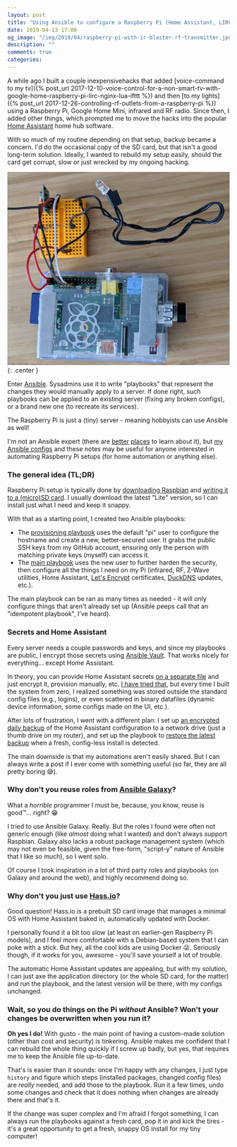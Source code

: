 ```yaml
---
layout: post
title: "Using Ansible to configure a Raspberry Pi (Home Assistant, LIRC, 433Utils, Z-Wave, etc.)"
date: 2019-04-13 17:00
og_image: "/img/2019/04/raspberry-pi-with-ir-blaster-rf-transmitter.jpg"
description: ""
comments: true
categories:
---
```


A while ago I built a couple inexpensivehacks that added [voice-command to my tv]({% post_url 2017-12-10-voice-control-for-a-non-smart-tv-with-google-home-raspberry-pi-lirc-nginx-lua-ifttt %}) and then [to my lights]({% post_url 2017-12-26-controlling-rf-outlets-from-a-raspberry-pi %}) using a Raspberry Pi, Google Home Mini, infrared and RF radio. Since then, I added other things, which prompted me to move the hacks into the popular [Home Assistant](https://www.home-assistant.io/) home hub software.

With so much of my routine depending on that setup, backup became a concern. I'd do the occasional copy of the SD card, but that isn't a good long-term solution. Ideally, I wanted to rebuild my setup easily, should the card get corrupt, slow or just wrecked by my ongoing hacking.

![](/img/2019/04/raspberry-pi-with-ir-blaster-rf-transmitter.jpg){: .center }

Enter [Ansible](https://github.com/ansible/ansible). Sysadmins use it to write "playbooks" that represent the changes they would manually apply to a server. If done right, such playbooks can be applied to an existing server (fixing any broken configs), or a brand new one (to recreate its services).

The Raspberry Pi is just a (tiny) server - meaning hobbyists can use Ansible as well!

I'm not an Ansible expert (there are [better](https://www.packtpub.com/books/info/authors/jesse-keating) [places](https://www.ansiblefordevops.com/) to learn about it), but [my Ansible configs](https://github.com/chesterbr/chester-ansible-configs#home-automation-raspberry-pi) and these notes may be useful for anyone interested in automating Raspberry Pi setups (for home automation or anything else).

<!--more-->

### The general idea (TL;DR)

Raspberry Pi setup is typically done by [downloading Raspbian](https://www.raspberrypi.org/downloads/raspbian/) and [writing it to a (micro)SD card](https://www.balena.io/etcher/). I usually download the latest "Lite" version, so I can install just what I need and keep it snappy.

With that as a starting point, I created two Ansible playbooks:

- The [provisioning playbook](https://github.com/chesterbr/chester-ansible-configs/blob/master/rpi_provisioning.yml) uses the default "pi" user to configure the hostname and create a new, better-secured user. It grabs the public SSH keys from my GitHub account, ensuring only the person with matching private keys (myself) can access it.
- The [main playbook](https://github.com/chesterbr/chester-ansible-configs/blob/master/rpi.yml) uses the new user to further harden the security, then configure all the things I need on my Pi (infrared, RF, Z-Wave utilities, Home Assistant, [Let's Encrypt](https://letsencrypt.org/) certificates, [DuckDNS](https://www.duckdns.org/) updates, etc.).

The main playbook can be ran as many times as needed - it will only configure things that aren't already set up (Ansible peeps call that an "idempotent playbook", I've heard).

### Secrets and Home Assistant

Every server needs a couple passwords and keys, and since my playbooks are public, I encrypt those secrets using [Ansible Vault](https://docs.ansible.com/ansible/latest/user_guide/vault.html). That works nicely for everything... except Home Assistant.

In theory, you can provide Home Assistant secrets [on a separate file](https://www.home-assistant.io/docs/configuration/secrets/) and just encrypt it, provision manually, etc. [I have tried that](https://github.com/chesterbr/chester-ansible-configs/blob/f3012060c69a02d895b07fb95a921dc003615ecc/rpi.yml#L230-L244), but every time I built the system from zero, I realized something was stored outside the standard config files (e.g., logins), or even scattered in binary datafiles (dynamic device information, some configs made on the UI, etc.).

After lots of frustration, I went with a different plan: I set up [an encrypted daily backup](https://github.com/chesterbr/chester-ansible-configs/blob/23cbf9fa96f36587ea48155ce77ae13dd6dd795a/templates/ha-backup.sh.j2#L17-L25) of the Home Assistant configuration to a network drive (just a thumb drive on my router), and set up the playbook to [restore the latest backup](https://github.com/chesterbr/chester-ansible-configs/blob/23cbf9fa96f36587ea48155ce77ae13dd6dd795a/templates/ha-backup.sh.j2#L5-L14) when a fresh, config-less install is detected.

The main downside is that my automations aren't easily shared. But I can always write a post if I ever come with something useful (so far, they are all pretty boring 😅).

### Why don't you reuse roles from [Ansible Galaxy](https://galaxy.ansible.com/)?

What a _horrible_ programmer I must be, because, you know, reuse is good™️... right? 😁

I tried to use Ansible Galaxy. Really. But the roles I found were often not generic enough (like _almost_ doing what I wanted) and don't always support Raspbian. Galaxy also lacks a robust package management system (which may not even be feasible, given the free-form, "script-y" nature of Ansible that I like so much), so I went solo.

Of course I took inspiration in a lot of third party roles and playbooks (on Galaxy and around the web), and highly recommend doing so.

### Why don't you just use [Hass.io](https://www.home-assistant.io/hassio/)?

Good question! Hass.io is a prebuilt SD card image that manages a minimal OS with Home Assistant baked in, automatically updated with Docker.

I personally found it a bit too slow (at least on earlier-gen Raspberry Pi models), and I feel more comfortable with a Debian-based system that I can poke with a stick. But hey, all the cool kids are using Docker 😜. Seriously though, if it works for you, awesome - you'll save yourself a lot of trouble.

The automatic Home Assistant updates are appealing, but with my solution, I can just axe the application directory (or the whole SD card, for the matter) and run the playbook, and the latest version will be there, with my configs unchanged.

### Wait, so you do things on the Pi _without_ Ansible? Won't your changes be overwritten when you run it?

**Oh yes I do!** With gusto - the main point of having a custom-made solution (other than cost and security) is tinkering. Ansible makes me confident that I can rebuild the whole thing quickly if I screw up badly, but yes, that requires me to keep the Ansible file up-to-date.

That's is easier than it sounds: once I'm happy with any changes, I just type `history` and figure which steps (installed packages, changed config files) are _really_ needed, and add those to the playbook. Run it a few times, undo some changes and check that it does nothing when changes are already there and that's it.

If the change was super complex and I'm afraid I forgot something, I can always run the playbooks against a fresh card, pop it in and kick the tires - it's a great opportunity to get a fresh, snappy OS install for my tiny computer!

